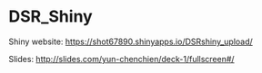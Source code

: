 # DSR_Shiny

Shiny website: https://shot67890.shinyapps.io/DSRshiny_upload/


Slides: http://slides.com/yun-chenchien/deck-1/fullscreen#/

